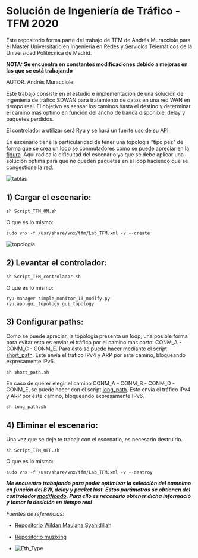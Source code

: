 # Solución de Ingeniería de Tráfico - TFM 2020

Este repositorio forma parte del trabajo de TFM de Andrés Muracciole para el Master Universitario en Ingeniería en Redes y Servicios Telemáticos de la Universidad Politécnica de Madrid.

**NOTA: Se encuentra en constantes modificaciones debido a mejoras en las que se está trabajando**

AUTOR: Andrés Muracciole

Este trabajo consiste en el estudio e implementación de una solución de ingeniería de tráfico SDWAN para tratamiento de datos en una red WAN en tiempo real. El objetivo es sensar los caminos hasta el destino y determinar el camino mas óptimo en función del ancho de banda disponible, delay y paquetes perdidos.

El controlador a utilizar será Ryu y se hará un fuerte uso de su [API](https://ryu.readthedocs.io/en/latest/app/ofctl_rest.html#).

En escenario tiene la particularidad de tener una topologia "tipo pez" de forma que se crea un loop se conmutadores como se puede apreciar en la [figura](https://github.com/amuracciole/TrafficEngineering_SDWAN/blob/master/Topologia.png). Aquí radica la dificultad del escenario ya que se debe aplicar una solución óptima para que no queden paquetes en el loop haciendo que se congestione la red.

![tablas](https://github.com/amuracciole/TrafficEngineering_SDWAN/blob/master/Tablas.png)

## 1) Cargar el escenario:

```
sh Script_TFM_ON.sh
```

O que es lo mismo:

```
sudo vnx -f /usr/share/vnx/tfm/Lab_TFM.xml -v --create

```

![topología](https://github.com/amuracciole/TrafficEngineering_SDWAN/blob/master/Topologia.png)

## 2) Levantar el controlador:

```
sh Script_TFM_controlador.sh
```

O que es lo mismo:

```
ryu-manager simple_monitor_13_modify.py ryu.app.gui_topology.gui_topology
```

## 3) Configurar paths:

Como se puede apreciar, la topología presenta un loop, una posible forma para evitar esto es enviar el tráfico por el camino mas corto: CONM_A - CONM_C - CONM_E.
Para esto se puede hacer mediante el script [short_path](https://github.com/amuracciole/TrafficEngineering_SDWAN/blob/master/short_path.sh). Este envía el tráfico IPv4 y ARP por este camino, bloqueando expresamente IPv6.

```
sh short_path.sh
```

En caso de querer elegir el camino CONM_A - CONM_B - CONM_D - CONM_E, se puede hacer con el script [long_path](https://github.com/amuracciole/TrafficEngineering_SDWAN/blob/master/long_path.sh). Este envía el tráfico IPv4 y ARP por este camino, bloqueando expresamente IPv6.


```
sh long_path.sh
```

## 4) Eliminar el escenario:

Una vez que se deje te trabajr con el escenario, es necesario destruirlo.

```
sh Script_TFM_OFF.sh
```

O que es lo mismo:

```
sudo vnx -f /usr/share/vnx/tfm/Lab_TFM.xml -v --destroy

``` 

***Me encuentro trabajando para poder optimizar la selección del camnimo en función del BW, delay y packet lost. Estos parámetros se obtienen del controlador [modificado](https://github.com/amuracciole/TrafficEngineering_SDWAN/blob/master/simple_monitor_13_modify.py). Para ello es necesario obtener dicha informació y tomar la desición en tiempo real***

*Fuentes de referencias:*

- [Repositorio Wildan Maulana Syahidillah](https://github.com/wildan2711)

- [Repositorio muzixing](https://github.com/muzixing/ryu)

- ![Eth_Type](https://github.com/amuracciole/TrafficEngineering_SDWAN/blob/master/Eth_type.png)